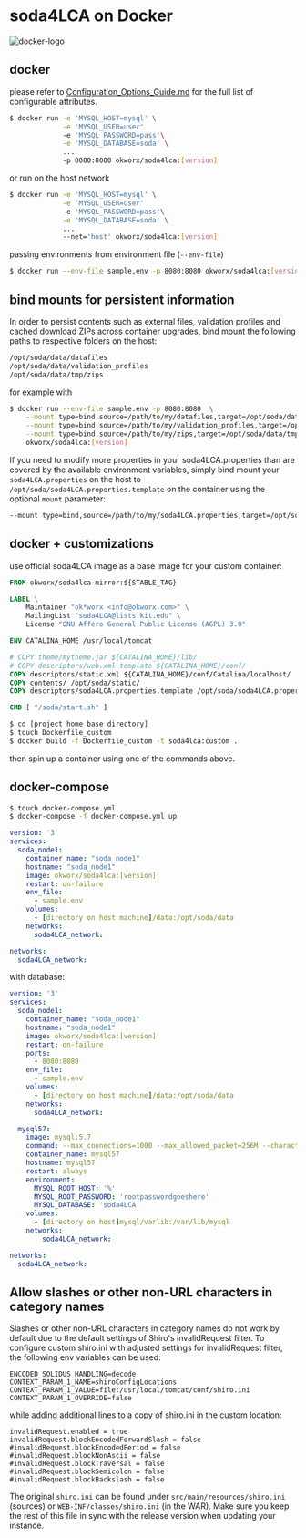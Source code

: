 # soda4LCA on Docker


![docker-logo](https://www.docker.com/wp-content/uploads/2022/03/horizontal-logo-monochromatic-white.png)

## docker

please refer to [Configuration_Options_Guide.md](../Configuration_Options_Guide.md) for the full list of configurable attributes.

```bash
$ docker run -e 'MYSQL_HOST=mysql' \
             -e 'MYSQL_USER=user'
             -e 'MYSQL_PASSWORD=pass'\
             -e 'MYSQL_DATABASE=soda' \
             ...
             -p 8080:8080 okworx/soda4lca:[version]
```


or run on the host network


```bash
$ docker run -e 'MYSQL_HOST=mysql' \
             -e 'MYSQL_USER=user'
             -e 'MYSQL_PASSWORD=pass'\
             -e 'MYSQL_DATABASE=soda' \
             ...
             --net='host' okworx/soda4lca:[version] 
```


passing environments from environment file (`--env-file`)

```bash
$ docker run --env-file sample.env -p 8080:8080 okworx/soda4lca:[version]
```


## bind mounts for persistent information

In order to persist contents such as external files, validation profiles and cached download ZIPs
across container upgrades, bind mount the following paths to respective folders on the host:

```bash
/opt/soda/data/datafiles
/opt/soda/data/validation_profiles
/opt/soda/data/tmp/zips
```

for example with

```bash
$ docker run --env-file sample.env -p 8080:8080  \
    --mount type=bind,source=/path/to/my/datafiles,target=/opt/soda/data/datafiles \
    --mount type=bind,source=/path/to/my/validation_profiles,target=/opt/soda/data/validation_profiles \
    --mount type=bind,source=/path/to/my/zips,target=/opt/soda/data/tmp/zips \
    okworx/soda4lca:[version]
```


If you need to modify more properties in your soda4LCA.properties than are covered by the 
available environment variables, simply bind mount your `soda4LCA.properties` on the host to
`/opt/soda/soda4LCA.properties.template` on the container using the optional `mount` parameter: 

```bash
--mount type=bind,source=/path/to/my/soda4LCA.properties,target=/opt/soda/soda4LCA.properties.template
```


## docker + customizations


use official soda4LCA image as a base image for your custom container:


```Dockerfile
FROM okworx/soda4lca-mirror:${STABLE_TAG}

LABEL \
	Maintainer "ok*worx <info@okworx.com>" \
	MailingList "soda4LCA@lists.kit.edu" \
	License "GNU Affero General Public License (AGPL) 3.0"

ENV CATALINA_HOME /usr/local/tomcat

# COPY theme/mytheme.jar ${CATALINA_HOME}/lib/
# COPY descriptors/web.xml.template ${CATALINA_HOME}/conf/
COPY descriptors/static.xml ${CATALINA_HOME}/conf/Catalina/localhost/
COPY contents/ /opt/soda/static/
COPY descriptors/soda4LCA.properties.template /opt/soda/soda4LCA.properties.template

CMD [ "/soda/start.sh" ]

```

```bash
$ cd [project home base directory]
$ touch Dockerfile_custom
$ docker build -f Dockerfile_custom -t soda4lca:custom .
```

then spin up a container using one of the commands above.


## docker-compose


```bash
$ touch docker-compose.yml
$ docker-compose -f docker-compose.yml up
```


```yml
version: '3'
services:
  soda_node1:
    container_name: "soda_node1"
    hostname: "soda_node1"
    image: okworx/soda4lca:[version]
    restart: on-failure
    env_file:
      - sample.env
    volumes:
      - [directory on host machine]/data:/opt/soda/data
    networks:
      soda4LCA_network:

networks:
  soda4LCA_network:
```



with database:


```yml
version: '3'
services:
  soda_node1:
    container_name: "soda_node1"
    hostname: "soda_node1"
    image: okworx/soda4lca:[version]
    restart: on-failure
    ports:
      - 8080:8080
    env_file:
      - sample.env
    volumes:
      - [directory on host machine]/data:/opt/soda/data
    networks:
      soda4LCA_network:

  mysql57:
    image: mysql:5.7
    command: --max_connections=1000 --max_allowed_packet=256M --character-set-server=utf8 --collation-server=utf8_general_ci --tls-version='TLSv1.2'
    container_name: mysql57
    hostname: mysql57
    restart: always
    environment:
      MYSQL_ROOT_HOST: '%'
      MYSQL_ROOT_PASSWORD: 'rootpasswordgoeshere'
      MYSQL_DATABASE: 'soda4LCA'
    volumes:
      - [directory on host]mysql/varlib:/var/lib/mysql
    networks:
        soda4LCA_network:

networks:
  soda4LCA_network:
```

## Allow slashes or other non-URL characters in category names

Slashes or other non-URL characters in category names do not work by default due to
the default settings of Shiro's invalidRequest filter. To configure custom shiro.ini
with adjusted settings for invalidRequest filter, the following env variables can be
used:

```
ENCODED_SOLIDUS_HANDLING=decode
CONTEXT_PARAM_1_NAME=shiroConfigLocations
CONTEXT_PARAM_1_VALUE=file:/usr/local/tomcat/conf/shiro.ini
CONTEXT_PARAM_1_OVERRIDE=false
```

while adding additional lines to a copy of shiro.ini in the custom location: 

```
invalidRequest.enabled = true
invalidRequest.blockEncodedForwardSlash = false
#invalidRequest.blockEncodedPeriod = false
#invalidRequest.blockNonAscii = false
#invalidRequest.blockTraversal = false
#invalidRequest.blockSemicolon = false
#invalidRequest.blockBackslash = false
```

The original `shiro.ini` can be found under `src/main/resources/shiro.ini` (sources) or `WEB-INF/classes/shiro.ini` 
(in the WAR). Make sure you  keep the rest of this file in sync with the release version when updating your instance.
